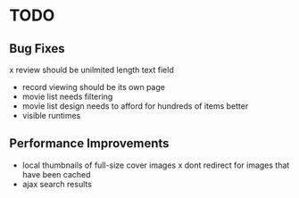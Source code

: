 TODO
====

Bug Fixes
---------
  x review should be unilmited length text field
  - record viewing should be its own page
  - movie list needs filtering
  - movie list design needs to afford for hundreds of items better
  - visible runtimes



Performance Improvements
------------------------
  - local thumbnails of full-size cover images
  x dont redirect for images that have been cached
  - ajax search results





